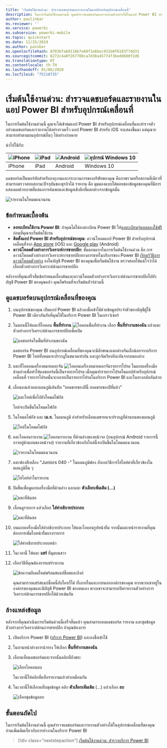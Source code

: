 ```yaml
---
title: 'เริ่มต้นใช้งานด่วน: สำรวจแดชบอร์ดและรายงานในแอปสำหรับอุปกรณ์เคลื่อนที่'
description: ในการเริ่มต้นใช้งานด่วนนี้ คุณสำรวจแดชบอร์ดและรายงานตัวอย่างได้ในแอป Power BI สำหรับอุปกรณ์เคลื่อนที่
author: paulinbar
ms.reviewer: ''
ms.service: powerbi
ms.subservice: powerbi-mobile
ms.topic: quickstart
ms.date: 11/25/2019
ms.author: painbar
ms.openlocfilehash: 8703bfa60116b7e60f1e6bec931b0f6183f7dd31
ms.sourcegitcommit: 6272c4a0f267708ca7d38a45774f3bedd680f2d6
ms.translationtype: HT
ms.contentlocale: th-TH
ms.lasthandoff: 01/06/2020
ms.locfileid: "75218735"
---
```

# <a name="quickstart-explore-dashboards-and-reports-in-the-power-bi-mobile-apps"></a>เริ่มต้นใช้งานด่วน: สำรวจแดชบอร์ดและรายงานในแอป Power BI สำหรับอุปกรณ์เคลื่อนที่
ในการเริ่มต้นใช้งานด่วนนี้ คุณจะได้เข้าชมแอป Power BI สำหรับอุปกรณ์เคลื่อนที่และสำรวจตัวอย่างแดชบอร์ดและรายงานได้อย่างรวดเร็ว แอป Power BI สำหรับ iOS จะแสดงขึ้นมา แต่คุณจะสามารถทำตามบนอุปกรณ์อื่นๆ ได้อย่างง่ายดาย

นำไปใช้กับ:

| ![iPhone](./media/mobile-apps-quickstart-view-dashboard-report/iphone-logo-30-px.png) | ![iPad](./media/mobile-apps-quickstart-view-dashboard-report/ipad-logo-30-px.png) | ![Android](./media/mobile-apps-quickstart-view-dashboard-report/android-logo-30-px.png) | ![อุปกรณ์ Windows 10](./media/mobile-apps-quickstart-view-dashboard-report/win-10-logo-30-px.png) |
|:--- |:--- |:--- |:--- |
| iPhone | iPad | Android | Windows 10 |

แดชบอร์ดเป็นพอร์ทัลสำหรับอายุงานและกระบวนการของบริษัทของคุณ คือภาพรวมหรือสถานที่เดียวที่สามารถตรวจสอบสถานะปัจจุบันของธุรกิจได้ รายงาน คือ มุมมองแบบโต้ตอบของข้อมูลของคุณที่มีการแสดงผลด้วยภาพที่แสดงการค้นพบและข้อมูลเชิงลึกที่แตกต่างจากข้อมูลนั้น 

![รายงานในโหมดแนวนอน](././media/mobile-apps-quickstart-view-dashboard-report/power-bi-android-quickstart-report.png)

## <a name="prerequisites"></a>ข้อกำหนดเบื้องต้น

* **ลงทะเบียนใช้งาน Power BI**: ถ้าคุณไม่ได้ลงทะเบียน Power BI ให้[ลงทะเบียนรุ่นทดลองใช้ฟรี](https://app.powerbi.com/signupredirect?pbi_source=web)ก่อนที่คุณจะเริ่มต้นใช้งาน
* **ติดตั้งแอป Power BI สำหรับอุปกรณ์ของคุณ**: ดาวน์โหลดแอป Power BI สำหรับอุปกรณ์เคลื่อนที่จาก [App store](https://apps.apple.com/app/microsoft-power-bi/id929738808) (iOS) และ [Google play](https://play.google.com/store/apps/details?id=com.microsoft.powerbim&amp;amp;clcid=0x409) (Android)
* **ดาวน์โหลดตัวอย่างการวิเคราะห์การขายปลีก**: ขั้นตอนแรกในการเริ่มต้นใช้งานด่วน คือ การดาวน์โหลดตัวอย่างการวิเคราะห์การขายปลีกทางการขายในบริการของ Power BI [เรียนรู้วิธีการดาวน์โหลดตัวอย่าง](./mobile-apps-download-samples.md) ลงในบัญชี Power BI ของคุณเพื่อเริ่มต้นใช้งาน ตรวจสอบให้แน่ใจว่าได้เลือกตัวอย่างการวิเคราะห์ด้านการขายปลีก

หลังจากที่คุณเสร็จสิ้นข้อกำหนดเบื้องต้นและดาวน์โหลดตัวอย่างการวิเคราะห์ด้านการขายปลีกไปยังบัญชี Power BI ของคุณแล้ว คุณก็พร้อมที่จะเริ่มต้นทัวร์ด่วนนี้

## <a name="view-a-dashboard-on-your-mobile-device"></a>ดูแดชบอร์ดบนอุปกรณ์เคลื่อนที่ของคุณ
1. บนอุปกรณ์ของคุณ เปิดแอป Power BI แล้วลงชื่อเข้าใช้ด้วยข้อมูลประจำตัวของบัญชีผู้ใช้ Power BI เดียวกันกับที่คุณใช้ในบริการ Power BI ในเบราว์เซอร์
 
1. ในตอนนี้ให้แตะที่ไอคอน **พื้นที่ทำงาน** ![ไอคอนพื้นที่ทำงาน](./media/mobile-apps-quickstart-view-dashboard-report/power-bi-iphone-workspaces-button.png) เลือก **พื้นที่ทำงานของฉัน** แล้วแตะตัวอย่างการวิเคราะห์ด้านการขายปลีกเพื่อเปิด

    ![แดชบอร์ดในพื้นที่ทำงานของฉัน](./media/mobile-apps-quickstart-view-dashboard-report/power-bi-android-quickstart-dashboard.png)
   
    แดชบอร์ด Power BI บนอุปกรณ์เคลื่อนที่ของคุณจะมีลักษณะแตกต่างกันเล็กน้อยจากบริการ Power BI ไทล์ทั้งหมดจะปรากฏในขนาดเท่ากัน และถูกจัดเรียงทีละอันจากบนลงล่าง

5. แตะที่ไอคอนเครื่องหมายดอกจัน ![ไอคอนเครื่องหมายดอกจันรายการโปรด](./media/mobile-apps-quickstart-view-dashboard-report/power-bi-android-quickstart-favorite-icon.png) ในแถบเครื่องมือด้านล่างเพื่อทำให้แดชบอร์ดนี้เป็นรายการโปรด เมื่อคุณทำรายการโปรดในแอปสำหรับอุปกรณ์เคลื่อนที่ รายการโปรดนั้นจะกลายเป็นรายการโปรดในบริการ Power BI และในทางกลับกันด้วย

6. เลื่อนลงแล้วแตะแผนภูมิเส้นทึบ "ยอดขายของปีนี้ ยอดขายของปีที่แล้ว"

    ![แตะไทล์เพื่อไปยังโหมดโฟกัส](./media/mobile-apps-quickstart-view-dashboard-report/power-bi-android-quickstart-tap-tile-fave.png)

    ไทล์จะเปิดขึ้นในโหมดโฟกัส

7. ในโหมดโฟกัส แตะ **เม.ย.** ในแผนภูมิ ค่าสำหรับเดือนเมษายนจะปรากฏที่ด้านบนของแผนภูมิ

    ![ไทล์ในโหมดโฟกัส](./media/mobile-apps-quickstart-view-dashboard-report/power-bi-android-quickstart-tile-focus.png)

8. แตะไอคอนรายงาน ![ไอคอนรายงาน](./media/mobile-apps-quickstart-view-dashboard-report/power-bi-android-quickstart-report-icon.png) ที่ด้านล่างของหน้าจอ (บนอุปกรณ์ Android รายการนี้อาจอยู่ด้านบนของหน้าจอ) รายงานที่เกี่ยวข้องกับไทล์นี้จะเปิดขึ้นในโหมดแนวนอน

    ![รายงานในโหมดแนวนอน](././media/mobile-apps-quickstart-view-dashboard-report/power-bi-android-quickstart-report.png)

9. แตะฟองสีเหลือง "Juniors 040 -" ในแผนภูมิฟอง สังเกตวิธีการไฮไลท์ค่าที่เกี่ยวข้องในแผนภูมิอื่น ๆ 

    ![ไฮไลท์ค่าในรายงาน](./media/mobile-apps-quickstart-view-dashboard-report/power-bi-android-quickstart-cross-highlight.png)

10. ปัดขึ้นเพื่อดูแถบเครื่องมือที่ด้านล่าง และแตะ **ตัวเลือกเพิ่มเติม (...)**

    ![แตะที่ดินสอ](./media/mobile-apps-quickstart-view-dashboard-report/power-bi-android-quickstart-tap-pencil.png)


11. เลื่อนดูรายการ แล้วเลือก **ใส่คำอธิบายประกอบ**

    ![แตะที่ดินสอ](./media/mobile-apps-quickstart-view-dashboard-report/power-bi-android-quickstart-tap-pencil2.png)

12. บนแถบเครื่องมือใส่คำอธิบายประกอบ ให้แตะไอคอนรูปหน้ายิ้ม จากนั้นแตะหน้ารายงานที่คุณต้องการเพิ่มใบหน้ายิ้มบางรายการ
 
    ![ใส่คำอธิบายประกอบหน้า](./media/mobile-apps-quickstart-view-dashboard-report/power-bi-android-quickstart-annotate.png)

13. ในเวลานี้ ให้แตะ **แชร์** ที่มุมบนขวา

14. เลือกวิธีที่คุณต้องการแชร์รายงาน  

    ![ข้อความอีเมลใหม่พร้อมสแนปช็อตและลิงก์](./media/mobile-apps-quickstart-view-dashboard-report/power-bi-android-quickstart-send-snapshot.png)

    คุณสามาราถแชร์สแนปช็อตนี้กับใครก็ได้ ทั้งภายในและภายนอกองค์กรของคุณ หากพวกเขาอยู่ในองค์กรของคุณและมีบัญชี Power BI ของตนเอง พวกเขาจะสามารถเปิดรายงานตัวอย่างการวิเคราะห์ด้านการขายปลีกได้ด้วยเช่นกัน

## <a name="clean-up-resources"></a>ล้างแหล่งข้อมูล

หลังจากที่คุณดำเนินการเริ่มต้นด่วนนี้เสร็จสิ้นแล้ว คุณสามารถลบแดชบอร์ด รายงาน และชุดข้อมูลตัวอย่างการวิเคราะห์ด้านการขายปลีก ถ้าคุณต้องการ

1. เปิดบริการ Power BI ([บริการ Power BI](https://app.powerbi.com)) และลงชื่อเข้าใช้

2. ในบานหน้าต่างการนำทาง ให้เลือก **พื้นที่ทำงานของฉัน**

3. เลือกแท็บแดชบอร์ดและจากนั้นคลิกที่ถังขยะ

    ![เลือกไอคอนลบ](./media/mobile-apps-quickstart-view-dashboard-report/power-bi-android-quickstart-delete-retail.png)

    ในเวลานี้ให้คลิกที่แท็บรายงานแล้วทำเหมือนกัน

4. ในเวลานี้ให้เลือกแท็บชุดข้อมูล คลิก **ตัวเลือกเพิ่มเติม** (...) แล้วเลือก **ลบ** 


    ![เลือกชุดข้อมูลลบ](./media/mobile-apps-quickstart-view-dashboard-report/power-bi-android-quickstart-delete-retail-datasets.png)

## <a name="next-steps"></a>ขั้นตอนถัดไป

ในการเริ่มต้นใช้งานด่วนนี้ คุณสำรวจแดชบอร์ดและรายงานตัวอย่างได้ในอุปกรณ์เคลื่อนที่ของคุณ อ่านเพิ่มเติมเกี่ยวกับการทำงานในบริการ Power BI 

> [!div class="nextstepaction"]
> [เริ่มต้นใช้งานด่วน: สำรวจบริการ Power BI](../end-user-experience.md)

